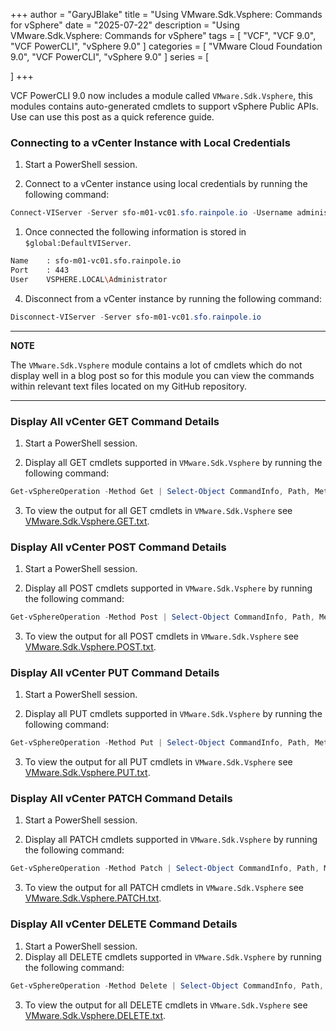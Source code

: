 +++
author = "GaryJBlake"
title = "Using VMware.Sdk.Vsphere: Commands for vSphere"
date = "2025-07-22"
description = "Using VMware.Sdk.Vsphere: Commands for vSphere"
tags = [
    "VCF",
    "VCF 9.0",
    "VCF PowerCLI",
    "vSphere 9.0"
]
categories = [
    "VMware Cloud Foundation 9.0",
    "VCF PowerCLI",
    "vSphere 9.0"
]
series = [

]
+++

VCF PowerCLI 9.0 now includes a module called `VMware.Sdk.Vsphere`, this modules contains auto-generated cmdlets to support vSphere Public APIs. Use can use this post as a quick reference guide.

### Connecting to a vCenter Instance with Local Credentials

1. Start a PowerShell session.

2. Connect to a vCenter instance using local credentials by running the following command:

``` powershell
Connect-VIServer -Server sfo-m01-vc01.sfo.rainpole.io -Username administrator@vsphere.local -Password VMw@re1!VMw@re1!
```

1. Once connected the following information is stored in `$global:DefaultVIServer`.

``` bash
Name    : sfo-m01-vc01.sfo.rainpole.io
Port    : 443
User    VSPHERE.LOCAL\Administrator
```

4. Disconnect from a vCenter instance by running the following command:

``` powershell
Disconnect-VIServer -Server sfo-m01-vc01.sfo.rainpole.io
```

---
**NOTE**

The `VMware.Sdk.Vsphere` module contains a lot of cmdlets which do not display well in a blog post so for this module you can view the commands within relevant text files located on my GitHub repository.

---

### Display All vCenter GET Command Details

1. Start a PowerShell session.

2. Display all GET cmdlets supported in `VMware.Sdk.Vsphere` by running the following command:

``` powershell
Get-vSphereOperation -Method Get | Select-Object CommandInfo, Path, Method
```

3. To view the output for all GET cmdlets in `VMware.Sdk.Vsphere` see [VMware.Sdk.Vsphere.GET.txt](https://github.com/GaryJBlake/my-cloudy-world-scripts/blob/main/PowerShell/vcf.powercli/command-info/VMware.Sdk.Vsphere.GET.txt).

### Display All vCenter POST Command Details

1. Start a PowerShell session.

2. Display all POST cmdlets supported in `VMware.Sdk.Vsphere` by running the following command:

``` powershell
Get-vSphereOperation -Method Post | Select-Object CommandInfo, Path, Method
```

3. To view the output for all POST cmdlets in `VMware.Sdk.Vsphere` see [VMware.Sdk.Vsphere.POST.txt](https://github.com/GaryJBlake/my-cloudy-world-scripts/blob/main/PowerShell/vcf.powercli/command-info/VMware.Sdk.Vsphere.POST.txt).

### Display All vCenter PUT Command Details

1. Start a PowerShell session.

2. Display all PUT cmdlets supported in `VMware.Sdk.Vsphere` by running the following command:

``` powershell
Get-vSphereOperation -Method Put | Select-Object CommandInfo, Path, Method
```

3. To view the output for all PUT cmdlets in `VMware.Sdk.Vsphere` see [VMware.Sdk.Vsphere.PUT.txt](https://github.com/GaryJBlake/my-cloudy-world-scripts/blob/main/PowerShell/vcf.powercli/command-info/VMware.Sdk.Vsphere.PUT.txt).

### Display All vCenter PATCH Command Details

1. Start a PowerShell session.

2. Display all PATCH cmdlets supported in `VMware.Sdk.Vsphere` by running the following command:

``` powershell
Get-vSphereOperation -Method Patch | Select-Object CommandInfo, Path, Method
```

3. To view the output for all PATCH cmdlets in `VMware.Sdk.Vsphere` see [VMware.Sdk.Vsphere.PATCH.txt](https://github.com/GaryJBlake/my-cloudy-world-scripts/blob/main/PowerShell/vcf.powercli/command-info/VMware.Sdk.Vsphere.PATCH.txt).

### Display All vCenter DELETE Command Details

1. Start a PowerShell session.
2. Display all DELETE cmdlets supported in `VMware.Sdk.Vsphere` by running the following command:

``` powershell
Get-vSphereOperation -Method Delete | Select-Object CommandInfo, Path, Method
```

3. To view the output for all DELETE cmdlets in `VMware.Sdk.Vsphere` see [VMware.Sdk.Vsphere.DELETE.txt](https://github.com/GaryJBlake/my-cloudy-world-scripts/blob/main/PowerShell/vcf.powercli/command-info/VMware.Sdk.Vsphere.DELETE.txt).
